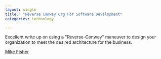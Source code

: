 ```yaml
---
layout: single
title:  "Reverse Conway Org For Software Development"
categories: technology

---
```


Excellent write up on using a "Reverse-Conway" maneuver to design your organization to meet the desired architecture for the business. 

[Mike Fisher](https://mikefisher.substack.com/p/org-charts-and-architectures)

